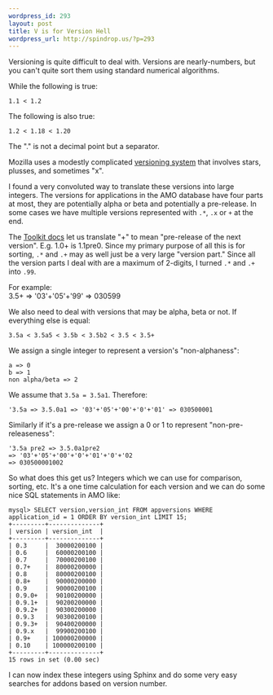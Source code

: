 ```yaml
--- 
wordpress_id: 293
layout: post
title: V is for Version Hell
wordpress_url: http://spindrop.us/?p=293
---
```

[t]: https://developer.mozilla.org/en/Toolkit_version_format

Versioning is quite difficult to deal with.  Versions are nearly-numbers, but you can't quite sort them using standard numerical algorithms.

While the following is true:

	1.1	< 1.2

The following is also true:

	1.2	< 1.18 < 1.20

The "." is not a decimal point but a separator.

Mozilla uses a modestly complicated [versioning system][t] that involves stars, plusses, and sometimes "x".

I found a very convoluted way to translate these versions into large integers.  The versions for applications in the AMO database have four parts at most, they are potentially alpha or beta and potentially a pre-release.  In some cases we have multiple versions represented with `.*`, `.x` or `+` at the end.
<!--more-->
The [Toolkit docs][t] let us translate "+" to mean "pre-release of the next version".  E.g. 1.0+ is 1.1pre0.  Since my primary purpose of all this is for sorting, `.*` and `.+` may as well just be a very large "version part."  Since all the version parts I deal with are a maximum of 2-digits, I turned `.*` and `.+` into `.99`.

For example:  
	3.5+ => '03'+'05'+'99' => 030599

We also need to deal with versions that may be alpha, beta or not.  If everything else is equal:

	3.5a < 3.5a5 < 3.5b < 3.5b2 < 3.5 < 3.5+

We assign a single integer to represent a version's "non-alphaness":

	a => 0
	b => 1
	non alpha/beta => 2

We assume that `3.5a = 3.5a1`.  Therefore:

	'3.5a => 3.5.0a1 => '03'+'05'+'00'+'0'+'01' => 030500001

Similarly if it's a pre-release we assign a 0 or 1 to represent "non-pre-releaseness":

	'3.5a pre2 => 3.5.0a1pre2 
	=> '03'+'05'+'00'+'0'+'01'+'0'+'02 
	=> 030500001002

So what does this get us?  Integers which we can use for comparison, sorting, etc.  It's a one time calculation for each version and we can do some nice SQL statements in AMO like:

	mysql> SELECT version,version_int FROM appversions WHERE application_id = 1 ORDER BY version_int LIMIT 15;
	+---------+--------------+
	| version | version_int  |
	+---------+--------------+
	| 0.3     |  30000200100 | 
	| 0.6     |  60000200100 | 
	| 0.7     |  70000200100 | 
	| 0.7+    |  80000200000 | 
	| 0.8     |  80000200100 | 
	| 0.8+    |  90000200000 | 
	| 0.9     |  90000200100 | 
	| 0.9.0+  |  90100200000 | 
	| 0.9.1+  |  90200200000 | 
	| 0.9.2+  |  90300200000 | 
	| 0.9.3   |  90300200100 | 
	| 0.9.3+  |  90400200000 | 
	| 0.9.x   |  99900200100 | 
	| 0.9+    | 100000200000 | 
	| 0.10    | 100000200100 | 
	+---------+--------------+
	15 rows in set (0.00 sec)

I can now index these integers using Sphinx and do some very easy searches for addons based on version number.
